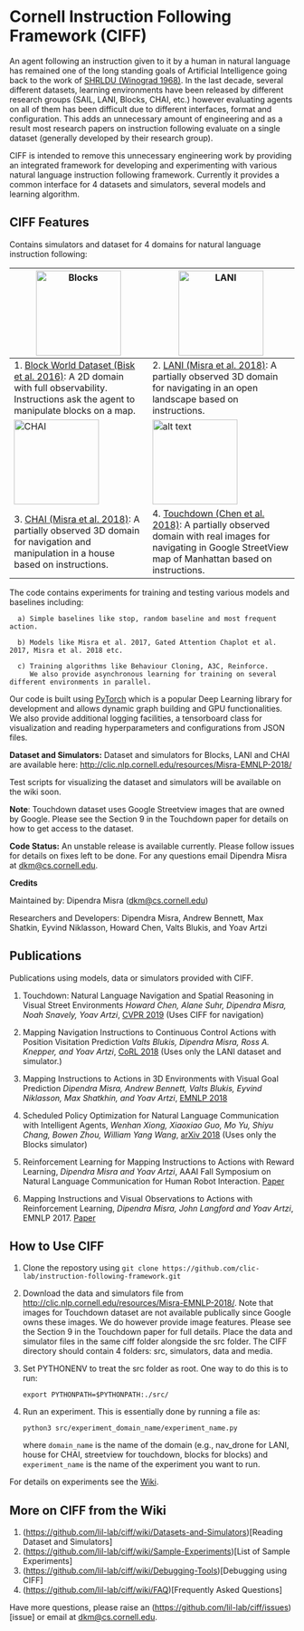 # Cornell Instruction Following Framework (CIFF)

An agent following an instruction given to it by a human in natural language has remained one of the long standing goals of Artificial Intelligence going back to the work of [SHRLDU (Winograd 1968)](https://en.wikipedia.org/wiki/SHRDLU). In the last decade, several different datasets, learning environments have been released by different research groups (SAIL, LANI, Blocks, CHAI, etc.) however evaluating agents on all of them has been difficult due to different interfaces, format and configuration. This adds an unnecessary amount of engineering and as a result most research papers on instruction following evaluate on a single dataset (generally developed by their research group).

CIFF is intended to remove this unnecessary engineering work by providing an integrated framework for developing and experimenting with various natural language instruction following framework. Currently it provides a common interface for 4 datasets and simulators, several models and learning algorithm.

## CIFF Features

Contains simulators and dataset for 4 domains for natural language instruction following: 

|<img src="media/blocks.png" alt="Blocks" height="150"> | <img src="media/lani.png" alt="LANI" height="150">  | 
|--- | --- |
| 1. [Block World Dataset (Bisk et al. 2016)](http://yonatanbisk.com/papers/2016-NAACL.pdf): A 2D domain with full observability. Instructions ask the agent to manipulate blocks on a map. | 2. [LANI (Misra et al. 2018)](http://cs.cornell.edu/~dkm/papers/mbbnsa-emnlp.2018.pdf): A partially observed 3D domain for navigating in an open landscape based on instructions. |
|<img src="media/chai.png" alt="CHAI" height="150">  | <img src="media/touchdown.png" alt="alt text" height="150"> |
| 3. [CHAI (Misra et al. 2018)](http://cs.cornell.edu/~dkm/papers/mbbnsa-emnlp.2018.pdf): A partially observed 3D domain for navigation and manipulation in a house based on instructions. | 4. [Touchdown (Chen et al. 2018)](https://arxiv.org/abs/1811.12354): A partially observed domain with real images for navigating in Google StreetView map of Manhattan based on instructions. |


The code contains experiments for training and testing various models and baselines including:

      a) Simple baselines like stop, random baseline and most frequent action.

      b) Models like Misra et al. 2017, Gated Attention Chaplot et al. 2017, Misra et al. 2018 etc.
        
      c) Training algorithms like Behaviour Cloning, A3C, Reinforce. 
         We also provide asynchronous learning for training on several different environments in parallel. 

Our code is built using [PyTorch](https://pytorch.org/) which is a popular Deep Learning library for development and allows dynamic graph building and GPU functionalities. We also provide additional logging facilities, a tensorboard class for visualization and reading hyperparameters and configurations from JSON files.

**Dataset and Simulators:** Dataset and simulators for Blocks, LANI and CHAI are available here: http://clic.nlp.cornell.edu/resources/Misra-EMNLP-2018/
   
 Test scripts for visualizing the dataset and simulators will be available on the wiki soon.

**Note**: Touchdown dataset uses Google Streetview images that are owned by Google. Please see the Section 9 in the Touchdown paper for details on how to get access to the dataset.

**Code Status:** An unstable release is available currently. Please follow issues for details on fixes left to be done. For any questions email Dipendra Misra at dkm@cs.cornell.edu. 

**Credits**

Maintained by: Dipendra Misra (dkm@cs.cornell.edu)

Researchers and Developers: Dipendra Misra, Andrew Bennett, Max Shatkin, Eyvind Niklasson, Howard Chen, Valts Blukis, and Yoav Artzi

## Publications

Publications using models, data or simulators provided with CIFF.

1) Touchdown: Natural Language Navigation and Spatial Reasoning in Visual Street Environments *Howard Chen, Alane Suhr, Dipendra Misra, Noah Snavely, Yoav Artzi*, [CVPR 2019](https://arxiv.org/pdf/1811.12354.pdf)  (Uses CIFF for navigation)

2) Mapping Navigation Instructions to Continuous Control Actions with Position Visitation Prediction *Valts Blukis, Dipendra Misra, Ross A. Knepper, and Yoav Artzi*, [CoRL 2018](http://www.cs.cornell.edu/~dkm/papers/bmka-corl.2018.pdf) (Uses only the LANI dataset and simulator.)

3) Mapping Instructions to Actions in 3D Environments with Visual Goal Prediction *Dipendra Misra, Andrew Bennett, Valts Blukis, Eyvind Niklasson, Max Shatkhin, and Yoav Artzi*, [EMNLP 2018](https://arxiv.org/abs/1809.00786)

4) Scheduled Policy Optimization for Natural Language Communication with Intelligent Agents, *Wenhan Xiong, Xiaoxiao Guo, Mo Yu, Shiyu Chang, Bowen Zhou, William Yang Wang*, [arXiv 2018](https://arxiv.org/abs/1806.06187) (Uses only the Blocks simulator)

5) Reinforcement Learning for Mapping Instructions to Actions with Reward Learning, *Dipendra Misra and Yoav Artzi*, AAAI Fall Symposium on Natural Language Communication for Human Robot Interaction. [Paper](http://www.ttic.edu/nchrc/papers/19.pdf)

6) Mapping Instructions and Visual Observations to Actions with Reinforcement Learning, *Dipendra Misra, John Langford and Yoav Artzi*, EMNLP 2017. [Paper](http://www.cs.cornell.edu/~dkm/papers/mla-emnlp.2017.pdf)

## How to Use CIFF

1) Clone the repostory using `git clone https://github.com/clic-lab/instruction-following-framework.git`

2) Download the data and simulators file from http://clic.nlp.cornell.edu/resources/Misra-EMNLP-2018/. Note that images for Touchdown dataset are not available publically since Google owns these images. We do however provide image features. Please see the Section 9 in the Touchdown paper for full details. Place the data and simulator files in the same ciff folder alongside the src folder. The CIFF directory should contain 4 folders: src, simulators, data and media.
     
3) Set PYTHONENV to treat the src folder as root. One way to do this is to run:
 
   `export PYTHONPATH=$PYTHONPATH:./src/`

4) Run an experiment. This is essentially done by running a file as:

   `python3 src/experiment_domain_name/experiment_name.py`

   where `domain_name` is the name of the domain (e.g., nav_drone for LANI, house for CHAI, streetview for touchdown, blocks for blocks) and `experiment_name` is the name of the experiment you want to run.

For details on experiments see the [Wiki](https://github.com/clic-lab/ciff/wiki).

## More on CIFF from the Wiki

1. (https://github.com/lil-lab/ciff/wiki/Datasets-and-Simulators)[Reading Dataset and Simulators]
2. (https://github.com/lil-lab/ciff/wiki/Sample-Experiments)[List of Sample Experiments]
3. (https://github.com/lil-lab/ciff/wiki/Debugging-Tools)[Debugging using CIFF]
4. (https://github.com/lil-lab/ciff/wiki/FAQ)[Frequently Asked Questions]

Have more questions, please raise an (https://github.com/lil-lab/ciff/issues)[issue] or email at dkm@cs.cornell.edu.
